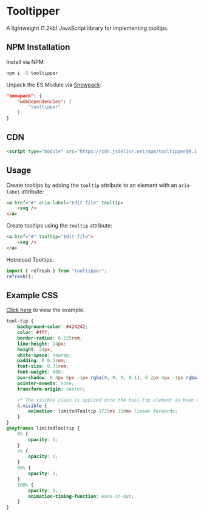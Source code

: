 # Tooltipper

A lightweight (1.2kb) JavaScript library for implementing tooltips.

## NPM Installation

Install via NPM:

```sh
npm i -S tooltipper
```

Unpack the ES Module via [Snowpack](https://www.snowpack.dev/):

```json
"snowpack": {
	"webDependencies": [
		"tooltipper"
	]
}
```

## CDN

```html
<script type="module" src="https://cdn.jsdelivr.net/npm/tooltipper@0.1.0/tooltipper.min.js"></script>
```

## Usage

Create tooltips by adding the `tooltip` attribute to an element with an `aria-label` attribute:

```html
<a href="#" aria-label="Edit file" tooltip>
    <svg />
</a>
```

Create tooltips using the `tooltip` attribute:

```html
<a href="#" tooltip="Edit file">
    <svg />
</a>
```

Hotreload Tooltips:

```javascript
import { refresh } from "tooltipper";
refresh();
```

## Example CSS

[Click here](https://codewithkyle.github.io/tooltipper/) to view the example.

```scss
tool-tip {
    background-color: #424242;
    color: #fff;
    border-radius: 0.125rem;
    line-height: 24px;
    height: 24px;
    white-space: nowrap;
    padding: 0 0.5rem;
    font-size: 0.75rem;
    font-weight: 600;
    box-shadow: 0 4px 6px -1px rgba(0, 0, 0, 0.1), 0 2px 4px -1px rgba(0, 0, 0, 0.06);
    pointer-events: none;
    transform-origin: center;

    /* The visible class is applied once the tool-tip element as been appended to the body & positioned correctly */
    &.visible {
        animation: limitedTooltip 1725ms 150ms linear forwards;
    }
}
@keyframes limitedTooltip {
    0% {
        opacity: 1;
    }
    4% {
        opacity: 1;
    }
    96% {
        opacity: 1;
    }
    100% {
        opacity: 0;
        animation-timing-function: ease-in-out;
    }
}
```
